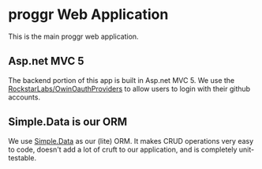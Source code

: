 ﻿# proggr Web Application

This is the main proggr web application.

## Asp.net MVC 5

The backend portion of this app is built in Asp.net MVC 5. We use the [RockstarLabs/OwinOauthProviders](https://github.com/RockstarLabs/OwinOAuthProviders) to allow users to login with their github accounts.

## Simple.Data is our ORM

We use [Simple.Data](http://simplefx.org/simpledata/docs/) as our (lite) ORM. It makes CRUD operations very easy to code, doesn't add a lot of cruft to our application, and is completely unit-testable.

